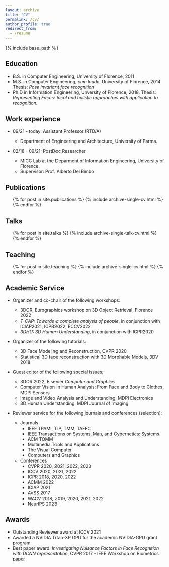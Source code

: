 ```yaml
---
layout: archive
title: "CV"
permalink: /cv/
author_profile: true
redirect_from:
  - /resume
---
```


{% include base_path %}

Education
------
* B.S. in Computer Engineering, University of Florence, 2011
* M.S. in Computer Engineering, *cum laude*, University of Florence, 2014. Thesis: *Pose invariant face recognition*
* Ph.D in Information Engineering, Unversity of Florence, 2018. Thesis: *Representing Faces: local and holistic approaches with application to recognition.*

Work experience
------
* 09/21 - today: Assistant Professor (RTD/A)
  * Department of Engineering and Architecture, University of Parma.

* 02/18 - 09/21: PostDoc Researcher
  * MICC Lab at the Deparment of Information Engineering, University of Florence.
  * Supervisor: Prof. Alberto Del Bimbo

Publications
------
  <ul>{% for post in site.publications %}
    {% include archive-single-cv.html %}
  {% endfor %}</ul>
  
Talks
------
  <ul>{% for post in site.talks %}
    {% include archive-single-talk-cv.html %}
  {% endfor %}</ul>
  
Teaching
------
  <ul>{% for post in site.teaching %}
    {% include archive-single-cv.html %}
  {% endfor %}</ul>
  
Academic Service
------
* Organizer and co-chair of the following workshops:
  * 3DOR, Eurographics workshop on 3D Object Retrieval, Florence 2022
  * *T-CAP: Towards a complete analysis of people*, in conjunction with ICIAP2021, ICPR2022, ECCV2022
  * *3DHU: 3D Human Understanding*, in conjunction with ICPR2020

* Organizer of the following tutorials:
  * 3D Face Modeling and Reconstruction, CVPR 2020
  * Statistical 3D face reconstruction with 3D Morphable Models, 3DV 2018

* Guest editor of the following special issues;
  * 3DOR 2022, Elsevier *Computer and Graphics*
  * Computer Vision in Human Analysis: From Face and Body to Clothes, MDPI Sensors
  * Image and Video Analysis and Understanding, MDPI Electronics
  * 3D Human Understanding, MDPI Journal of Imaging

* Reviewer service for the following journals and conferences (selection):
  * Journals
    * IEEE TPAMI, TIP, TMM, TAFFC
    * IEEE Transactions on Systems, Man, and Cybernetics: Systems
    * ACM TOMM
    * Multimedia Tools and Applications
    * The Visual Computer
    * Computers and Graphics
  * Conferences
    * CVPR 2020, 2021, 2022, 2023
    * ICCV 2020, 2021, 2022
    * ICPR 2018, 2020, 2022
    * ACMM 2022
    * ICIAP 2021
    * AVSS 2017
    * WACV 2018, 2019, 2020, 2021, 2022
    * NeurIPS 2023

Awards
------ 
* Outstanding Reviewer award at ICCV 2021
* Awarded a NVIDIA Titan-XP GPU for the academic NVIDIA-GPU grant program
* Best paper award: *Investigating Nuisance Factors in Face Recognition with DCNN representation*, CVPR 2017 - IEEE Workshop on Biometrics [paper](https://openaccess.thecvf.com/content_cvpr_2017_workshops/w6/papers/Ferrari_Investigating_Nuisance_Factors_CVPR_2017_paper.pdf)